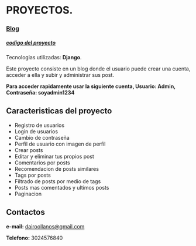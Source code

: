 # PROYECTOS.

### [Blog](http://dairo.pythonanywhere.com/)
##### [codigo del proyecto](https://github.com/Dairollanos/blog)
Tecnologias utilizadas: **Django**.

Este proyecto consiste en un blog donde el usuario puede crear una cuenta, acceder a ella y subir y administrar sus post.

**Para acceder rapidamente usar la siguiente cuenta, Usuario: Admin, Contraseña: soyadmin1234**

## Caracteristicas del proyecto
- Registro de usuarios
- Login de usuarios
- Cambio de contraseña
- Perfil de usuario con imagen de perfil
- Crear posts
- Editar y eliminar tus propios post
- Comentarios por posts
- Recomendacion de posts similares
- Tags por posts
- Filtrado de posts por medio de tags
- Posts mas comentados y ultimos posts
- Paginacion


## Contactos
**e-mail:** dairoollanos@gmail.com

**Telefono:** 3024576840

